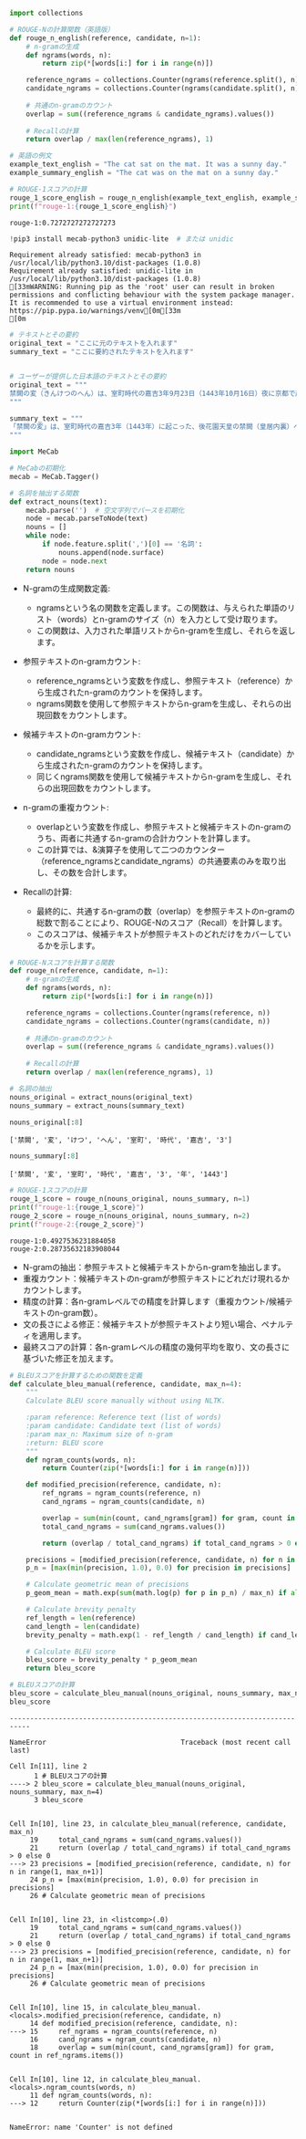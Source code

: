 ```python
import collections

# ROUGE-Nの計算関数（英語版）
def rouge_n_english(reference, candidate, n=1):
    # n-gramの生成
    def ngrams(words, n):
        return zip(*[words[i:] for i in range(n)])

    reference_ngrams = collections.Counter(ngrams(reference.split(), n))
    candidate_ngrams = collections.Counter(ngrams(candidate.split(), n))
    
    # 共通のn-gramのカウント
    overlap = sum((reference_ngrams & candidate_ngrams).values())
    
    # Recallの計算
    return overlap / max(len(reference_ngrams), 1)

# 英語の例文
example_text_english = "The cat sat on the mat. It was a sunny day."
example_summary_english = "The cat was on the mat on a sunny day."

# ROUGE-1スコアの計算
rouge_1_score_english = rouge_n_english(example_text_english, example_summary_english, n=1)
print(f"rouge-1:{rouge_1_score_english}")

```

    rouge-1:0.7272727272727273



```python
!pip3 install mecab-python3 unidic-lite  # または unidic
```

    Requirement already satisfied: mecab-python3 in /usr/local/lib/python3.10/dist-packages (1.0.8)
    Requirement already satisfied: unidic-lite in /usr/local/lib/python3.10/dist-packages (1.0.8)
    [33mWARNING: Running pip as the 'root' user can result in broken permissions and conflicting behaviour with the system package manager. It is recommended to use a virtual environment instead: https://pip.pypa.io/warnings/venv[0m[33m
    [0m


```python
# テキストとその要約
original_text = "ここに元のテキストを入れます"
summary_text = "ここに要約されたテキストを入れます"


# ユーザーが提供した日本語のテキストとその要約
original_text = """
禁闕の変（きんけつのへん）は、室町時代の嘉吉3年9月23日（1443年10月16日）夜に京都で起こった後花園天皇の禁闕（皇居内裏）への襲撃事件である。吉野朝廷（南朝）復興を唱える勢力（後南朝）が御所に乱入し、三種の神器のうち剣璽の二つを奪い比叡山へ逃れたが、26日までに鎮圧された。幕府は宝剣の奪還には成功したが、神璽はそのまま奪い去られ、長禄元年（1457年）に赤松氏が後南朝より奪い返し北朝の手に戻る（長禄の変）まで15年に渡って後南朝の下にあった。嘉吉の変（かきつのへん）という呼び方もあるが、嘉吉元年（1441年）の守護赤松満祐による6代将軍足利義教の殺害事件「嘉吉の変」と混同を招くため、避けられる傾向にある[1]。
"""

summary_text = """
「禁闕の変」は、室町時代の嘉吉3年（1443年）に起こった、後花園天皇の禁闕（皇居内裏）への襲撃事件です。この事件は、吉野朝廷（南朝）復興を目指す後南朝の勢力によって引き起こされました。彼らは御所に乱入し、三種の神器のうち剣と璽を奪い、比叡山へ逃れましたが、26日までに鎮圧されました。
"""
```


```python
import MeCab
```


```python
# MeCabの初期化
mecab = MeCab.Tagger()

# 名詞を抽出する関数
def extract_nouns(text):
    mecab.parse('')  # 空文字列でパースを初期化
    node = mecab.parseToNode(text)
    nouns = []
    while node:
        if node.feature.split(',')[0] == '名詞':
            nouns.append(node.surface)
        node = node.next
    return nouns


```

- N-gramの生成関数定義:

    - ngramsという名の関数を定義します。この関数は、与えられた単語のリスト（words）とn-gramのサイズ（n）を入力として受け取ります。
    - この関数は、入力された単語リストからn-gramを生成し、それらを返します。
- 参照テキストのn-gramカウント:

    - reference_ngramsという変数を作成し、参照テキスト（reference）から生成されたn-gramのカウントを保持します。
    - ngrams関数を使用して参照テキストからn-gramを生成し、それらの出現回数をカウントします。
- 候補テキストのn-gramカウント:

    - candidate_ngramsという変数を作成し、候補テキスト（candidate）から生成されたn-gramのカウントを保持します。
    - 同じくngrams関数を使用して候補テキストからn-gramを生成し、それらの出現回数をカウントします。
- n-gramの重複カウント:

    - overlapという変数を作成し、参照テキストと候補テキストのn-gramのうち、両者に共通するn-gramの合計カウントを計算します。
    - この計算では、&演算子を使用して二つのカウンター（reference_ngramsとcandidate_ngrams）の共通要素のみを取り出し、その数を合計します。
- Recallの計算:

    - 最終的に、共通するn-gramの数（overlap）を参照テキストのn-gramの総数で割ることにより、ROUGE-Nのスコア（Recall）を計算します。
    - このスコアは、候補テキストが参照テキストのどれだけをカバーしているかを示します。


```python
# ROUGE-Nスコアを計算する関数
def rouge_n(reference, candidate, n=1):
    # n-gramの生成
    def ngrams(words, n):
        return zip(*[words[i:] for i in range(n)])

    reference_ngrams = collections.Counter(ngrams(reference, n))
    candidate_ngrams = collections.Counter(ngrams(candidate, n))
    
    # 共通のn-gramのカウント
    overlap = sum((reference_ngrams & candidate_ngrams).values())
    
    # Recallの計算
    return overlap / max(len(reference_ngrams), 1)

# 名詞の抽出
nouns_original = extract_nouns(original_text)
nouns_summary = extract_nouns(summary_text)
```


```python
nouns_original[:8]
```




    ['禁闕', '変', 'けつ', 'へん', '室町', '時代', '嘉吉', '3']




```python
nouns_summary[:8]
```




    ['禁闕', '変', '室町', '時代', '嘉吉', '3', '年', '1443']




```python
# ROUGE-1スコアの計算
rouge_1_score = rouge_n(nouns_original, nouns_summary, n=1)
print(f"rouge-1:{rouge_1_score}")
rouge_2_score = rouge_n(nouns_original, nouns_summary, n=2)
print(f"rouge-2:{rouge_2_score}")
```

    rouge-1:0.4927536231884058
    rouge-2:0.28735632183908044


- N-gramの抽出：参照テキストと候補テキストからn-gramを抽出します。
- 重複カウント：候補テキストのn-gramが参照テキストにどれだけ現れるかカウントします。
- 精度の計算：各n-gramレベルでの精度を計算します（重複カウント/候補テキストのn-gram数）。
- 文の長さによる修正：候補テキストが参照テキストより短い場合、ペナルティを適用します。
- 最終スコアの計算：各n-gramレベルの精度の幾何平均を取り、文の長さに基づいた修正を加えます。


```python
# BLEUスコアを計算するための関数を定義
def calculate_bleu_manual(reference, candidate, max_n=4):
    """
    Calculate BLEU score manually without using NLTK.

    :param reference: Reference text (list of words)
    :param candidate: Candidate text (list of words)
    :param max_n: Maximum size of n-gram
    :return: BLEU score
    """
    def ngram_counts(words, n):
        return Counter(zip(*[words[i:] for i in range(n)]))

    def modified_precision(reference, candidate, n):
        ref_ngrams = ngram_counts(reference, n)
        cand_ngrams = ngram_counts(candidate, n)

        overlap = sum(min(count, cand_ngrams[gram]) for gram, count in ref_ngrams.items())
        total_cand_ngrams = sum(cand_ngrams.values())

        return (overlap / total_cand_ngrams) if total_cand_ngrams > 0 else 0

    precisions = [modified_precision(reference, candidate, n) for n in range(1, max_n+1)]
    p_n = [max(min(precision, 1.0), 0.0) for precision in precisions]

    # Calculate geometric mean of precisions
    p_geom_mean = math.exp(sum(math.log(p) for p in p_n) / max_n) if all(p_n) else 0

    # Calculate brevity penalty
    ref_length = len(reference)
    cand_length = len(candidate)
    brevity_penalty = math.exp(1 - ref_length / cand_length) if cand_length < ref_length else 1

    # Calculate BLEU score
    bleu_score = brevity_penalty * p_geom_mean
    return bleu_score


```


```python
# BLEUスコアの計算
bleu_score = calculate_bleu_manual(nouns_original, nouns_summary, max_n=4)
bleu_score
```


    ---------------------------------------------------------------------------

    NameError                                 Traceback (most recent call last)

    Cell In[11], line 2
          1 # BLEUスコアの計算
    ----> 2 bleu_score = calculate_bleu_manual(nouns_original, nouns_summary, max_n=4)
          3 bleu_score


    Cell In[10], line 23, in calculate_bleu_manual(reference, candidate, max_n)
         19     total_cand_ngrams = sum(cand_ngrams.values())
         21     return (overlap / total_cand_ngrams) if total_cand_ngrams > 0 else 0
    ---> 23 precisions = [modified_precision(reference, candidate, n) for n in range(1, max_n+1)]
         24 p_n = [max(min(precision, 1.0), 0.0) for precision in precisions]
         26 # Calculate geometric mean of precisions


    Cell In[10], line 23, in <listcomp>(.0)
         19     total_cand_ngrams = sum(cand_ngrams.values())
         21     return (overlap / total_cand_ngrams) if total_cand_ngrams > 0 else 0
    ---> 23 precisions = [modified_precision(reference, candidate, n) for n in range(1, max_n+1)]
         24 p_n = [max(min(precision, 1.0), 0.0) for precision in precisions]
         26 # Calculate geometric mean of precisions


    Cell In[10], line 15, in calculate_bleu_manual.<locals>.modified_precision(reference, candidate, n)
         14 def modified_precision(reference, candidate, n):
    ---> 15     ref_ngrams = ngram_counts(reference, n)
         16     cand_ngrams = ngram_counts(candidate, n)
         18     overlap = sum(min(count, cand_ngrams[gram]) for gram, count in ref_ngrams.items())


    Cell In[10], line 12, in calculate_bleu_manual.<locals>.ngram_counts(words, n)
         11 def ngram_counts(words, n):
    ---> 12     return Counter(zip(*[words[i:] for i in range(n)]))


    NameError: name 'Counter' is not defined



```python

```
